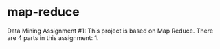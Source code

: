 # map-reduce
Data Mining Assignment #1: This project is based on Map Reduce. 
There are 4 parts in this assignment:
1. 
